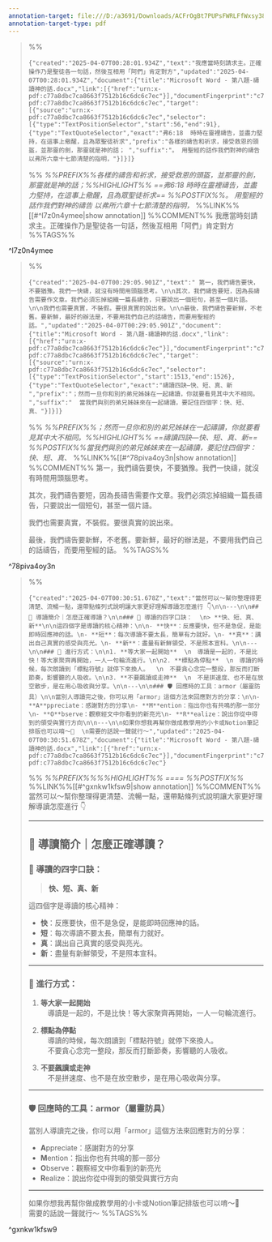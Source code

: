 ```yaml
---
annotation-target: file:///D:/a3691/Downloads/ACFrOgBt7PUPsFWRLFfWxsy38fUNvu9XNyJwMJ_rUsJ7FKUKDd6zqSIc47xtnOvewJBT2D6f8K5vaIgyT-PjbLH3n07kU02fhtNoyhLUaPbLMPCDsuzCeHmtQqWL5XHgpJLfsMdbIIiSnCzroQO6.pdf
annotation-target-type: pdf
---
```



>%%
>```annotation-json
>{"created":"2025-04-07T00:28:01.934Z","text":"我應當時刻請求主。正確操作乃是聖徒各一句話，然後互相用「阿們」肯定對方","updated":"2025-04-07T00:28:01.934Z","document":{"title":"Microsoft Word - 第八題-禱讀神的話.docx","link":[{"href":"urn:x-pdf:c77a8dbc7ca8663f7512b16c6dc6c7ec"}],"documentFingerprint":"c77a8dbc7ca8663f7512b16c6dc6c7ec"},"uri":"urn:x-pdf:c77a8dbc7ca8663f7512b16c6dc6c7ec","target":[{"source":"urn:x-pdf:c77a8dbc7ca8663f7512b16c6dc6c7ec","selector":[{"type":"TextPositionSelector","start":56,"end":91},{"type":"TextQuoteSelector","exact":"弗6:18  時時在靈裡禱告，並盡力堅持，在這事上儆醒，且為眾聖徒祈求","prefix":"各樣的禱告和祈求，接受救恩的頭盔，並那靈的劍，那靈就是神的話； ","suffix":"。 用聖經的話作我們對神的禱告   以弗所六章十七節清楚的指明，"}]}]}
>```
>%%
>*%%PREFIX%%各樣的禱告和祈求，接受救恩的頭盔，並那靈的劍，那靈就是神的話；%%HIGHLIGHT%% ==弗6:18  時時在靈裡禱告，並盡力堅持，在這事上儆醒，且為眾聖徒祈求== %%POSTFIX%%。 用聖經的話作我們對神的禱告   以弗所六章十七節清楚的指明，*
>%%LINK%%[[#^l7z0n4ymee|show annotation]]
>%%COMMENT%%
>我應當時刻請求主。正確操作乃是聖徒各一句話，然後互相用「阿們」肯定對方
>%%TAGS%%
>
^l7z0n4ymee


>%%
>```annotation-json
>{"created":"2025-04-07T00:29:05.901Z","text":" 第一，我們禱告要快，不要猶豫。我們一快禱，就沒有時間用頭腦思考。\n\n其次，我們禱告要短，因為長禱告需要作文章。我們必須忘掉組織一篇長禱告，只要說出一個短句，甚至一個片語。\n\n我們也需要真實，不裝假。要很真實的說出來。\n\n最後，我們禱告要新鮮，不老舊。要新鮮，最好的辦法是，不要用我們自己的話禱告，而要用聖經的話。","updated":"2025-04-07T00:29:05.901Z","document":{"title":"Microsoft Word - 第八題-禱讀神的話.docx","link":[{"href":"urn:x-pdf:c77a8dbc7ca8663f7512b16c6dc6c7ec"}],"documentFingerprint":"c77a8dbc7ca8663f7512b16c6dc6c7ec"},"uri":"urn:x-pdf:c77a8dbc7ca8663f7512b16c6dc6c7ec","target":[{"source":"urn:x-pdf:c77a8dbc7ca8663f7512b16c6dc6c7ec","selector":[{"type":"TextPositionSelector","start":1513,"end":1526},{"type":"TextQuoteSelector","exact":"禱讀四訣—快、短、真、新 ","prefix":"；然而一旦你和別的弟兄姊妹在一起禱讀，你就要看見其中大不相同。 ","suffix":"  當我們與別的弟兄姊妹來在一起禱讀，要記住四個字：快、短、真、"}]}]}
>```
>%%
>*%%PREFIX%%；然而一旦你和別的弟兄姊妹在一起禱讀，你就要看見其中大不相同。%%HIGHLIGHT%% ==禱讀四訣—快、短、真、新== %%POSTFIX%%當我們與別的弟兄姊妹來在一起禱讀，要記住四個字：快、短、真、*
>%%LINK%%[[#^78piva4oy3n|show annotation]]
>%%COMMENT%%
> 第一，我們禱告要快，不要猶豫。我們一快禱，就沒有時間用頭腦思考。
>
>其次，我們禱告要短，因為長禱告需要作文章。我們必須忘掉組織一篇長禱告，只要說出一個短句，甚至一個片語。
>
>我們也需要真實，不裝假。要很真實的說出來。
>
>最後，我們禱告要新鮮，不老舊。要新鮮，最好的辦法是，不要用我們自己的話禱告，而要用聖經的話。
>%%TAGS%%
>
^78piva4oy3n


>%%
>```annotation-json
>{"created":"2025-04-07T00:30:51.678Z","text":"當然可以～幫你整理得更清楚、流暢一點，還帶點條列式說明讓大家更好理解導讀怎麼進行 👇\n\n---\n\n## 📖 導讀簡介｜怎麼正確導讀？\n\n### 🧠 導讀的四字口訣：  \n> **快、短、真、新**\n\n這四個字是導讀的核心精神：\n\n- **快**：反應要快，但不是急促，是能即時回應神的話。\n- **短**：每次導讀不要太長，簡單有力就好。\n- **真**：講出自己真實的感受與亮光。\n- **新**：盡量有新鮮領受，不是照本宣科。\n\n---\n\n### 👥 進行方式：\n\n1. **等大家一起開始**  \n　導讀是一起的，不是比快！等大家聚齊再開始，一人一句輪流進行。\n\n2. **標點為停點**  \n　導讀的時候，每次朗讀到「標點符號」就停下來換人。  \n　不要貪心念完一整段，那反而打斷節奏，影響聽的人吸收。\n\n3. **不要飆讀或走神**  \n　不是拼速度、也不是在放空散步，是在用心吸收與分享。\n\n---\n\n### 🛡️ 回應時的工具：armor（屬靈防具）\n\n當別人導讀完之後，你可以用「armor」這個方法來回應對方的分享：\n\n- **A**ppreciate：感謝對方的分享\n- **M**ention：指出你也有共鳴的那一部分\n- **O**bserve：觀察經文中你看到的新亮光\n- **R**ealize：說出你從中得到的領受與實行方向\n\n---\n\n如果你想我再幫你做成教學用的小卡或Notion筆記排版也可以唷～🌟  \n需要的話說一聲就行～","updated":"2025-04-07T00:30:51.678Z","document":{"title":"Microsoft Word - 第八題-禱讀神的話.docx","link":[{"href":"urn:x-pdf:c77a8dbc7ca8663f7512b16c6dc6c7ec"}],"documentFingerprint":"c77a8dbc7ca8663f7512b16c6dc6c7ec"},"uri":"urn:x-pdf:c77a8dbc7ca8663f7512b16c6dc6c7ec"}
>```
>%%
>*%%PREFIX%%%%HIGHLIGHT%% ==== %%POSTFIX%%*
>%%LINK%%[[#^gxnkw1kfsw9|show annotation]]
>%%COMMENT%%
>當然可以～幫你整理得更清楚、流暢一點，還帶點條列式說明讓大家更好理解導讀怎麼進行 👇
>
>---
>
>## 📖 導讀簡介｜怎麼正確導讀？
>
>### 🧠 導讀的四字口訣：  
>> **快、短、真、新**
>
>這四個字是導讀的核心精神：
>
>- **快**：反應要快，但不是急促，是能即時回應神的話。
>- **短**：每次導讀不要太長，簡單有力就好。
>- **真**：講出自己真實的感受與亮光。
>- **新**：盡量有新鮮領受，不是照本宣科。
>
>---
>
>### 👥 進行方式：
>
>1. **等大家一起開始**  
>　導讀是一起的，不是比快！等大家聚齊再開始，一人一句輪流進行。
>
>2. **標點為停點**  
>　導讀的時候，每次朗讀到「標點符號」就停下來換人。  
>　不要貪心念完一整段，那反而打斷節奏，影響聽的人吸收。
>
>3. **不要飆讀或走神**  
>　不是拼速度、也不是在放空散步，是在用心吸收與分享。
>
>---
>
>### 🛡️ 回應時的工具：armor（屬靈防具）
>
>當別人導讀完之後，你可以用「armor」這個方法來回應對方的分享：
>
>- **A**ppreciate：感謝對方的分享
>- **M**ention：指出你也有共鳴的那一部分
>- **O**bserve：觀察經文中你看到的新亮光
>- **R**ealize：說出你從中得到的領受與實行方向
>
>---
>
>如果你想我再幫你做成教學用的小卡或Notion筆記排版也可以唷～🌟  
>需要的話說一聲就行～
>%%TAGS%%
>
^gxnkw1kfsw9

